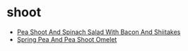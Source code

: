# shoot

 * [Pea Shoot And Spinach Salad With Bacon And Shiitakes](index/p/pea-shoot-and-spinach-salad-with-bacon-and-shiitakes-105007.json)
 * [Spring Pea And Pea Shoot Omelet](index/s/spring-pea-and-pea-shoot-omelet-51238280.json)
